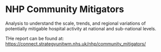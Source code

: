 # NHP Community Mitigators

Analysis to understand the scale, trends, and regional variations of potentially mitigable hospital activity at national and sub-national levels.

THe report can be found at: https://connect.strategyunitwm.nhs.uk/nhp/community_mitigators/
